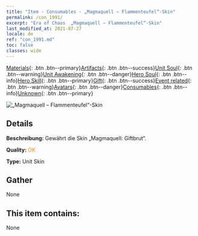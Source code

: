 ```yaml
---
title: "Item - Consumables - „Magmaquell – Flammenteufel“-Skin"
permalink: /con_1991/
excerpt: "Era of Chaos  „Magmaquell – Flammenteufel“-Skin"
last_modified_at: 2021-07-27
locale: de
ref: "con_1991.md"
toc: false
classes: wide
---
```

 [Materials](/ItemsDE/){: .btn .btn--primary}[Artifacts](/ItemsDE/Artifacts/){: .btn .btn--success}[Unit Soul](/ItemsDE/UnitSoul/){: .btn .btn--warning}[Unit Awakening](/ItemsDE/UnitAwakening/){: .btn .btn--danger}[Hero Soul](/ItemsDE/HeroSoul/){: .btn .btn--info}[Hero Skill](/ItemsDE/HeroSkill/){: .btn .btn--primary}[Gift](/ItemsDE/Gift/){: .btn .btn--success}[Event related](/ItemsDE/Events/){: .btn .btn--warning}[Avatars](/ItemsDE/Avatars/){: .btn .btn--danger}[Consumables](/ItemsDE/Consumables/){: .btn .btn--info}[Unknown](/ItemsDE/Unknown/){: .btn .btn--primary}

 ![„Magmaquell – Flammenteufel“-Skin](/images/u/ti_yanmopifu.jpg)

## Details
 **Beschreibung:** Gewährt die Skin „Magmaquell: Giftbrut“.

 **Quality:** <span style="color: #FF8C00">OK</span>

 **Type:** Unit Skin

## Gather

  None

## This item contains:

  None

